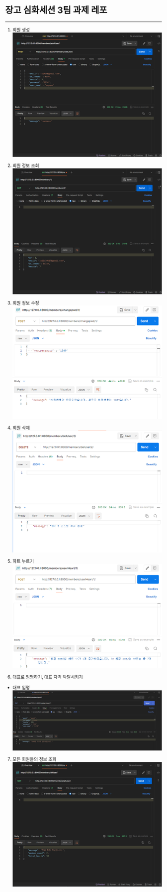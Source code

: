 # 장고 심화세션 3팀 과제 레포
---
1. 회원 생성
![1_회원_생성](./image/be_team3_1.png)

2. 회원 정보 조회
![2_회원_정보_조회](./image/be_team3_2.png)

3. 회원 정보 수정
![func3](./image/func3.png)

4. 회원 삭제
![func4](./image/func4.png)

5. 하트 누르기
![func5](./image/func5.png)

6. 대표로 임명하기, 대표 자격 박탈시키기
- 대표 임명
![6_대표_임명](./image/KakaoTalk_20240407_221752725.png)

7. 모든 회원들의 정보 조회
![7_모든_회원들의_정보_조회](./image/be_team3_7.png)


